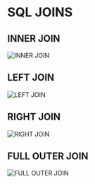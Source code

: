 # SQL JOINS

## INNER JOIN

![INNER JOIN](https://sp.postgresqltutorial.com/wp-content/uploads/2018/12/PostgreSQL-Join-Inner-Join.png)

## LEFT JOIN

![LEFT JOIN](https://sp.postgresqltutorial.com/wp-content/uploads/2018/12/PostgreSQL-Join-Left-Join.png)

## RIGHT JOIN

![RIGHT JOIN](https://sp.postgresqltutorial.com/wp-content/uploads/2018/12/PostgreSQL-Join-Right-Join.png)

## FULL OUTER JOIN

![FULL OUTER JOIN](https://sp.postgresqltutorial.com/wp-content/uploads/2018/12/PostgreSQL-Join-Full-Outer-Join.png)
